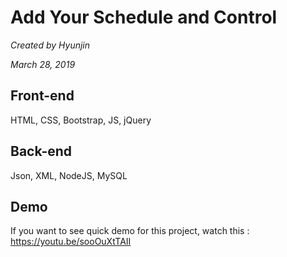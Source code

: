 # Add Your Schedule and Control

*Created by Hyunjin*

*March 28, 2019* 

## Front-end
HTML, CSS, Bootstrap, JS, jQuery

## Back-end
Json, XML, NodeJS, MySQL

## Demo

If you want to see quick demo for this project, watch this : https://youtu.be/sooOuXtTAII
